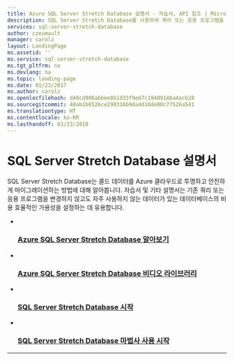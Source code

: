 ```yaml
---
title: Azure SQL Server Stretch Database 설명서 - 자습서, API 참조 | Microsoft Docs
description: SQL Server Stretch Database를 사용하여 쿼리 또는 응용 프로그램을 변경하지 않고 콜드 데이터를 Azure로 안전하게 마이그레이션하는 방법에 대해 알아봅니다. 자습서 및 기타 설명서입니다.
services: sql-server-stretch-database
author: czeumault
manager: carolz
layout: LandingPage
ms.assetid: ''
ms.service: sql-server-stretch-database
ms.tgt_pltfrm: na
ms.devlang: na
ms.topic: landing-page
ms.date: 01/23/2017
ms.author: carolz
ms.openlocfilehash: d40cd906abbee8b1d33f9e67c1940918ba4acb28
ms.sourcegitcommit: 48ab1b6526ce290316b9da4d18de00c77526a541
ms.translationtype: HT
ms.contentlocale: ko-KR
ms.lasthandoff: 03/23/2018
---
```

# <a name="sql-server-stretch-database-documentation"></a>SQL Server Stretch Database 설명서

SQL Server Stretch Database는 콜드 데이터를 Azure 클라우드로 투명하고 안전하게 마이그레이션하는 방법에 대해 알아봅니다. 자습서 및 기타 설명서는 기존 쿼리 또는 응용 프로그램을 변경하지 않고도 자주 사용하지 않는 데이터가 있는 데이터베이스의 비용 효율적인 가용성을 설정하는 데 유용합니다.


<ul class="panelContent cardsFTitle">
    <li>
        <a href="/azure/sql-server-stretch-database/sql-server-stretch-database-overview">
        <div class="cardSize">
            <div class="cardPadding">
                <div class="card">
                    <div class="cardImageOuter">
                        <div class="cardImage">
                            <img src="media/index/sql-server-stretch-database.svg" alt="" />
                        </div>
                    </div>
                    <div class="cardText">
                        <h3>Azure SQL Server Stretch Database 알아보기</h3>
                    </div>
                </div>
            </div>
        </div>
        </a>
    </li>
     <li>
        <a href="https://azure.microsoft.com/documentation/videos/index/?services=sql-server-stretch-database">
        <div class="cardSize">
            <div class="cardPadding">
                <div class="card">
                    <div class="cardImageOuter">
                        <div class="cardImage">
                            <img src="media/index/video-library.svg" alt="" />
                        </div>
                    </div>
                    <div class="cardText">
                        <h3>Azure SQL Server Stretch Database 비디오 라이브러리</h3>
                    </div>
                </div>
            </div>
        </div>
        </a>
    </li>
    <li>
        <a href="/azure/sql-server-stretch-database/sql-server-stretch-database-identify-databases">
        <div class="cardSize">
            <div class="cardPadding">
                <div class="card">
                    <div class="cardImageOuter">
                        <div class="cardImage">
                            <img src="media/index/get-started.svg" alt="" />
                        </div>
                    </div>
                    <div class="cardText">
                        <h3>SQL Server Stretch Database 시작</h3>
                    </div>
                </div>
            </div>
        </div>
        </a>
    </li>
    <li>
        <a href="/azure/sql-server-stretch-database/sql-server-stretch-database-wizard">
        <div class="cardSize">
            <div class="cardPadding">
                <div class="card">
                    <div class="cardImageOuter">
                        <div class="cardImage">
                            <img src="media/index/get-started.svg" alt="" />
                        </div>
                    </div>
                    <div class="cardText">
                        <h3>SQL Server Stretch Database 마법사 사용 시작</h3>
                    </div>
                </div>
            </div>
        </div>
        </a>
    </li>
 </ul>

---


